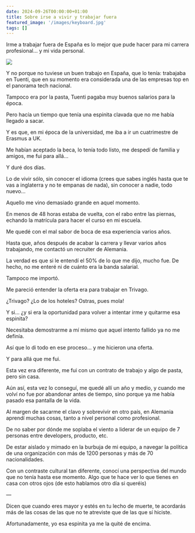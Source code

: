 ```yaml
---
date: 2024-09-26T00:00:00+01:00
title: Sobre irse a vivir y trabajar fuera
featured_image: '/images/keyboard.jpg'
tags: []
---
```


Irme a trabajar fuera de España es lo mejor que pude hacer para mi carrera profesional… y mi vida personal.

![](/images/blog/1724829497606.jpg)

Y no porque no tuviese un buen trabajo en España, que lo tenía: trabajaba en Tuenti, que en su momento era considerada una de las empresas top en el panorama tech nacional.

Tampoco era por la pasta, Tuenti pagaba muy buenos salarios para la época.

Pero hacía un tiempo que tenía una espinita clavada que no me había llegado a sacar.

Y es que, en mi época de la universidad, me iba a ir un cuatrimestre de Erasmus a UK.

Me habían aceptado la beca, lo tenía todo listo, me despedí de familia y amigos, me fui para allá…

Y duré dos días.

Lo de vivir sólo, sin conocer el idioma (crees que sabes inglés hasta que te vas a inglaterra y no te empanas de nada), sin conocer a nadie, todo nuevo…

Aquello me vino demasiado grande en aquel momento.

En menos de 48 horas estaba de vuelta, con el rabo entre las piernas, echando la matrícula para hacer el curso en mi escuela.

Me quedé con el mal sabor de boca de esa experiencia varios años.

Hasta que, años después de acabar la carrera y llevar varios años trabajando, me contactó un recruiter de Alemania.

La verdad es que si le entendí el 50% de lo que me dijo, mucho fue. De hecho, no me enteré ni de cuánto era la banda salarial.

Tampoco me importó.

Me pareció entender la oferta era para trabajar en Trivago.

¿Trivago? ¿Lo de los hoteles? Ostras, pues mola!

Y si… ¿y si era la oportunidad para volver a intentar irme y quitarme esa espinita?

Necesitaba demostrarme a mí mismo que aquel intento fallido ya no me definía.

Así que lo di todo en ese proceso… y me hicieron una oferta.

Y para allá que me fui.

Esta vez era diferente, me fui con un contrato de trabajo y algo de pasta, pero sin casa.

Aún así, esta vez lo conseguí, me quedé allí un año y medio, y cuando me volví no fue por abandonar antes de tiempo, sino porque ya me había pasado esa pantalla de la vida.

Al margen de sacarme el clavo y sobrevivir en otro país, en Alemania aprendí muchas cosas, tanto a nivel personal como profesional.

De no saber por dónde me soplaba el viento a liderar de un equipo de 7 personas entre developers, producto, etc.

De estar aislado y mimado en la burbuja de mi equipo, a navegar la política de una organización con más de 1200 personas y más de 70 nacionalidades.

Con un contraste cultural tan diferente, conocí una perspectiva del mundo que no tenía hasta ese momento. Algo que te hace ver lo que tienes en casa con otros ojos (de esto hablamos otro día si queréis)

—

Dicen que cuando eres mayor y estés en tu lecho de muerte, te acordarás más de las cosas de las que no te atreviste que de las que sí hiciste.

Afortunadamente, yo esa espinita ya me la quité de encima.
